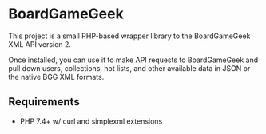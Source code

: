 # BoardGameGeek

This project is a small PHP-based wrapper library to the BoardGameGeek XML API version 2.

Once installed, you can use it to make API requests to BoardGameGeek and pull down
users, collections, hot lists, and other available data in JSON or the native BGG XML
formats.


## Requirements
- PHP 7.4+ w/ curl and simplexml extensions
